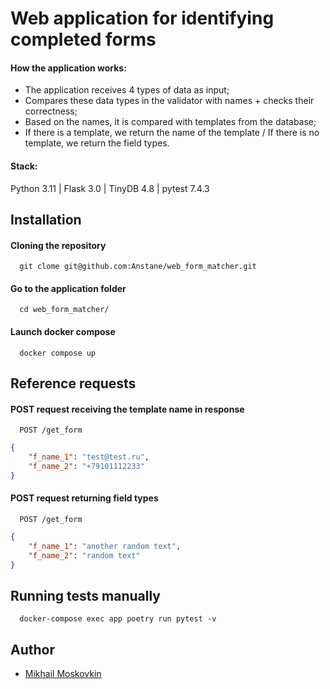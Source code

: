 
# Web application for identifying completed forms

#### How the application works:

- The application receives 4 types of data as input;
- Compares these data types in the validator with names + checks their correctness;
- Based on the names, it is compared with templates from the database;
- If there is a template, we return the name of the template / If there is no template, we return the field types.

#### Stack:

Python 3.11 | Flask 3.0 | TinyDB 4.8 | pytest 7.4.3

## Installation

#### Cloning the repository
```
  git clome git@github.com:Anstane/web_form_matcher.git
```

#### Go to the application folder
```
  cd web_form_matcher/
```

#### Launch docker compose
```
  docker compose up
```
## Reference requests

#### POST request receiving the template name in response

```
  POST /get_form
```

```json
{
    "f_name_1": "test@test.ru",
    "f_name_2": "+79101112233"
}
```

#### POST request returning field types

```
  POST /get_form
```

```json
{
    "f_name_1": "another random text",
    "f_name_2": "random text"
}
```



## Running tests manually

```
  docker-compose exec app poetry run pytest -v
```


## Author

- [Mikhail Moskovkin](https://github.com/Anstane)

